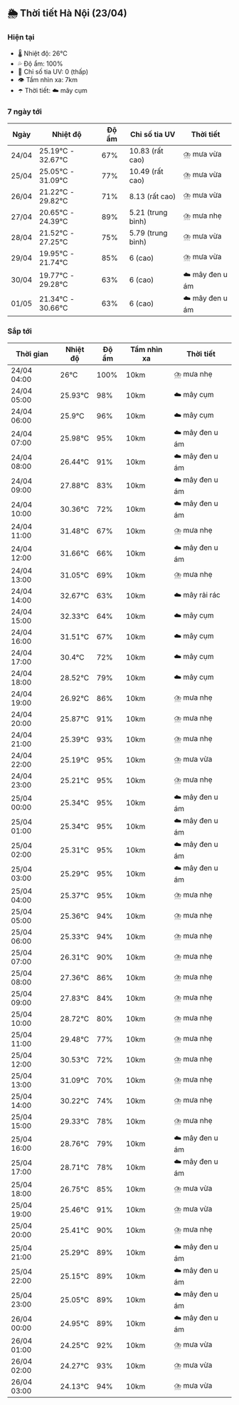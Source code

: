 ## 🌦️ Thời tiết Hà Nội (23/04)

### Hiện tại

- 🌡️ Nhiệt độ: 26℃
- 💦 Độ ẩm: 100%
- 🌟 Chỉ số tia UV: 0 (thấp)
- 👁️ Tầm nhìn xa: 7km
- ☂️ Thời tiết: ☁️ mây cụm

### 7 ngày tới

| Ngày | Nhiệt độ | Độ ẩm | Chỉ số tia UV | Thời tiết |
| --- | --- | --- | --- | --- |
| 24/04 | 25.19℃ - 32.67℃ | 67% | 10.83 (rất cao) | ⛈️ mưa vừa |
| 25/04 | 25.05℃ - 31.09℃ | 77% | 10.49 (rất cao) | ⛈️ mưa vừa |
| 26/04 | 21.22℃ - 29.82℃ | 71% | 8.13 (rất cao) | ⛈️ mưa vừa |
| 27/04 | 20.65℃ - 24.39℃ | 89% | 5.21 (trung bình) | ⛈️ mưa nhẹ |
| 28/04 | 21.52℃ - 27.25℃ | 75% | 5.79 (trung bình) | ⛈️ mưa vừa |
| 29/04 | 19.95℃ - 21.74℃ | 85% | 6 (cao) | ⛈️ mưa vừa |
| 30/04 | 19.77℃ - 29.28℃ | 63% | 6 (cao) | ☁️ mây đen u ám |
| 01/05 | 21.34℃ - 30.66℃ | 63% | 6 (cao) | ☁️ mây đen u ám |

### Sắp tới

| Thời gian | Nhiệt độ | Độ ẩm | Tầm nhìn xa | Thời tiết |
| --- | --- | --- | --- | --- |
| 24/04 04:00 | 26℃ | 100% | 10km | ⛈️ mưa nhẹ |
| 24/04 05:00 | 25.93℃ | 98% | 10km | ☁️ mây cụm |
| 24/04 06:00 | 25.9℃ | 96% | 10km | ☁️ mây cụm |
| 24/04 07:00 | 25.98℃ | 95% | 10km | ☁️ mây đen u ám |
| 24/04 08:00 | 26.44℃ | 91% | 10km | ☁️ mây đen u ám |
| 24/04 09:00 | 27.88℃ | 83% | 10km | ☁️ mây đen u ám |
| 24/04 10:00 | 30.36℃ | 72% | 10km | ☁️ mây đen u ám |
| 24/04 11:00 | 31.48℃ | 67% | 10km | ⛈️ mưa nhẹ |
| 24/04 12:00 | 31.66℃ | 66% | 10km | ☁️ mây đen u ám |
| 24/04 13:00 | 31.05℃ | 69% | 10km | ⛈️ mưa nhẹ |
| 24/04 14:00 | 32.67℃ | 63% | 10km | ☁️ mây rải rác |
| 24/04 15:00 | 32.33℃ | 64% | 10km | ☁️ mây cụm |
| 24/04 16:00 | 31.51℃ | 67% | 10km | ☁️ mây cụm |
| 24/04 17:00 | 30.4℃ | 72% | 10km | ☁️ mây cụm |
| 24/04 18:00 | 28.52℃ | 79% | 10km | ☁️ mây cụm |
| 24/04 19:00 | 26.92℃ | 86% | 10km | ⛈️ mưa nhẹ |
| 24/04 20:00 | 25.87℃ | 91% | 10km | ⛈️ mưa nhẹ |
| 24/04 21:00 | 25.39℃ | 93% | 10km | ⛈️ mưa nhẹ |
| 24/04 22:00 | 25.19℃ | 95% | 10km | ⛈️ mưa vừa |
| 24/04 23:00 | 25.21℃ | 95% | 10km | ⛈️ mưa nhẹ |
| 25/04 00:00 | 25.34℃ | 95% | 10km | ☁️ mây đen u ám |
| 25/04 01:00 | 25.34℃ | 95% | 10km | ☁️ mây đen u ám |
| 25/04 02:00 | 25.31℃ | 95% | 10km | ☁️ mây đen u ám |
| 25/04 03:00 | 25.29℃ | 95% | 10km | ☁️ mây đen u ám |
| 25/04 04:00 | 25.37℃ | 95% | 10km | ⛈️ mưa nhẹ |
| 25/04 05:00 | 25.36℃ | 94% | 10km | ⛈️ mưa nhẹ |
| 25/04 06:00 | 25.33℃ | 94% | 10km | ⛈️ mưa nhẹ |
| 25/04 07:00 | 26.31℃ | 90% | 10km | ⛈️ mưa nhẹ |
| 25/04 08:00 | 27.36℃ | 86% | 10km | ⛈️ mưa nhẹ |
| 25/04 09:00 | 27.83℃ | 84% | 10km | ⛈️ mưa nhẹ |
| 25/04 10:00 | 28.72℃ | 80% | 10km | ⛈️ mưa nhẹ |
| 25/04 11:00 | 29.48℃ | 77% | 10km | ⛈️ mưa nhẹ |
| 25/04 12:00 | 30.53℃ | 72% | 10km | ⛈️ mưa nhẹ |
| 25/04 13:00 | 31.09℃ | 70% | 10km | ⛈️ mưa nhẹ |
| 25/04 14:00 | 30.22℃ | 74% | 10km | ⛈️ mưa nhẹ |
| 25/04 15:00 | 29.33℃ | 78% | 10km | ⛈️ mưa nhẹ |
| 25/04 16:00 | 28.76℃ | 79% | 10km | ☁️ mây đen u ám |
| 25/04 17:00 | 28.71℃ | 78% | 10km | ☁️ mây đen u ám |
| 25/04 18:00 | 26.75℃ | 85% | 10km | ⛈️ mưa vừa |
| 25/04 19:00 | 25.46℃ | 91% | 10km | ⛈️ mưa vừa |
| 25/04 20:00 | 25.41℃ | 90% | 10km | ⛈️ mưa nhẹ |
| 25/04 21:00 | 25.29℃ | 89% | 10km | ☁️ mây đen u ám |
| 25/04 22:00 | 25.15℃ | 89% | 10km | ☁️ mây đen u ám |
| 25/04 23:00 | 25.05℃ | 89% | 10km | ☁️ mây đen u ám |
| 26/04 00:00 | 24.95℃ | 89% | 10km | ☁️ mây đen u ám |
| 26/04 01:00 | 24.25℃ | 92% | 10km | ⛈️ mưa vừa |
| 26/04 02:00 | 24.27℃ | 93% | 10km | ⛈️ mưa vừa |
| 26/04 03:00 | 24.13℃ | 94% | 10km | ⛈️ mưa vừa |
